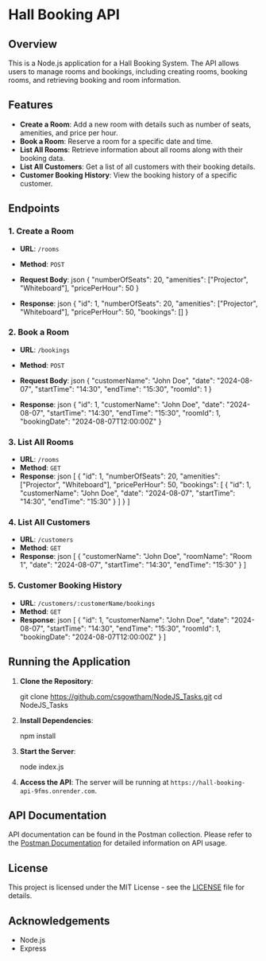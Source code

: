 
# Hall Booking API

## Overview

This is a Node.js application for a Hall Booking System. The API allows users to manage rooms and bookings, including creating rooms, booking rooms, and retrieving booking and room information.

## Features

- **Create a Room**: Add a new room with details such as number of seats, amenities, and price per hour.
- **Book a Room**: Reserve a room for a specific date and time.
- **List All Rooms**: Retrieve information about all rooms along with their booking data.
- **List All Customers**: Get a list of all customers with their booking details.
- **Customer Booking History**: View the booking history of a specific customer.

## Endpoints

### 1. Create a Room

- **URL**: `/rooms`
- **Method**: `POST`
- **Request Body**:
  json
  {
    "numberOfSeats": 20,
    "amenities": ["Projector", "Whiteboard"],
    "pricePerHour": 50
  }
  
- **Response**:
  json
  {
    "id": 1,
    "numberOfSeats": 20,
    "amenities": ["Projector", "Whiteboard"],
    "pricePerHour": 50,
    "bookings": []
  }
  

### 2. Book a Room

- **URL**: `/bookings`
- **Method**: `POST`
- **Request Body**:
  json
  {
    "customerName": "John Doe",
    "date": "2024-08-07",
    "startTime": "14:30",
    "endTime": "15:30",
    "roomId": 1
  }
  
- **Response**:
  json
  {
    "id": 1,
    "customerName": "John Doe",
    "date": "2024-08-07",
    "startTime": "14:30",
    "endTime": "15:30",
    "roomId": 1,
    "bookingDate": "2024-08-07T12:00:00Z"
  }
  

### 3. List All Rooms

- **URL**: `/rooms`
- **Method**: `GET`
- **Response**:
  json
  [
    {
      "id": 1,
      "numberOfSeats": 20,
      "amenities": ["Projector", "Whiteboard"],
      "pricePerHour": 50,
      "bookings": [
        {
          "id": 1,
          "customerName": "John Doe",
          "date": "2024-08-07",
          "startTime": "14:30",
          "endTime": "15:30"
        }
      ]
    }
  ]
  

### 4. List All Customers

- **URL**: `/customers`
- **Method**: `GET`
- **Response**:
  json
  [
    {
      "customerName": "John Doe",
      "roomName": "Room 1",
      "date": "2024-08-07",
      "startTime": "14:30",
      "endTime": "15:30"
    }
  ]
  

### 5. Customer Booking History

- **URL**: `/customers/:customerName/bookings`
- **Method**: `GET`
- **Response**:
  json
  [
    {
      "id": 1,
      "customerName": "John Doe",
      "date": "2024-08-07",
      "startTime": "14:30",
      "endTime": "15:30",
      "roomId": 1,
      "bookingDate": "2024-08-07T12:00:00Z"
    }
  ]
  

## Running the Application

1. **Clone the Repository**:
   
   git clone https://github.com/csgowtham/NodeJS_Tasks.git
   cd NodeJS_Tasks
   

2. **Install Dependencies**:
   
   npm install
   

3. **Start the Server**:
   
   node index.js
   

4. **Access the API**:
   The server will be running at `https://hall-booking-api-9fms.onrender.com`.

## API Documentation

API documentation can be found in the Postman collection. Please refer to the [Postman Documentation](https://documenter.getpostman.com/view/28157450/2sA3rzLYS9) for detailed information on API usage.

## License

This project is licensed under the MIT License - see the [LICENSE](LICENSE) file for details.

## Acknowledgements

- Node.js
- Express

